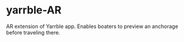 # yarrble-AR
AR extension of Yarrble app. Enables boaters to preview an anchorage before traveling there.
